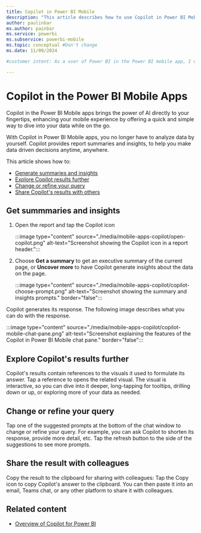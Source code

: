 ```yaml
---
title: Copilot in Power BI Mobile
description: "This article describes how to use Copilot in Power BI Mobile."
author: paulinbar
ms.author: painbar
ms.service: powerbi
ms.subservice: powerbi-mobile
ms.topic: conceptual #Don't change
ms.date: 11/09/2024

#customer intent: As a user of Power BI in the Power BI mobile app, I want to understand how I can use Copilot in Power BI Mobile to help me understand my reports quickly.

---
```


# Copilot in the Power BI Mobile Apps

Copilot in the Power BI Mobile apps brings the power of AI directly to your fingertips, enhancing your mobile experience by offering a quick and simple way to dive into your data while on the go.

With Copilot in Power BI Mobile apps, you no longer have to analyze data by yourself. Copilot provides report summaries and insights, to help you make data driven decisions anytime, anywhere.

This article shows how to:

* [Generate summaries and insights](#get-summmaries-and-insights)
* [Explore Copilot results further](#explore-copilots-results-further)
* [Change or refine your query](#change-or-refine-your-query)
* [Share Copilot's results with others](#share-the-result-with-colleagues)

## Get summmaries and insights

1. Open the report and tap the Copilot icon

   :::image type="content" source="./media/mobile-apps-copilot/open-copilot.png" alt-text="Screenshot showing the Copilot icon in a report header.":::

2. Choose **Get a summary** to get an executive summary of the current page, or **Uncover more** to have Copilot generate insights about the data on the page.

      :::image type="content" source="./media/mobile-apps-copilot/copilot-choose-prompt.png" alt-text="Screenshot showing the summary and insights prompts." border="false":::

Copilot generates its response. The following image describes what you can do with the response.

:::image type="content" source="./media/mobile-apps-copilot/copilot-mobile-chat-pane.png" alt-text="Screenshot explaining the features of the Copilot in Power BI Mobile chat pane." border="false":::

## Explore Copilot's results further

Copilot's results contain references to the visuals it used to formulate its answer. Tap a reference to opens the related visual. The visual is interactive, so you can dive into it deeper, long-tapping for tooltips, drilling down or up, or exploring more of your data as needed.

## Change or refine your query

Tap one of the suggested prompts at the bottom of the chat window to change or refine your query. For example, you can ask Copilot to shorten its response, provide more detail, etc. Tap the refresh button to the side of the suggestions to see more prompts.

## Share the result with colleagues

Copy the result to the clipboard for sharing with colleagues: Tap the Copy icon to copy Copilot's answer to the clipboard. You can then paste it into an email, Teams chat, or any other platform to share it with colleagues.

## Related content

* [Overview of Copilot for Power BI](../../create-reports/copilot-introduction.md)